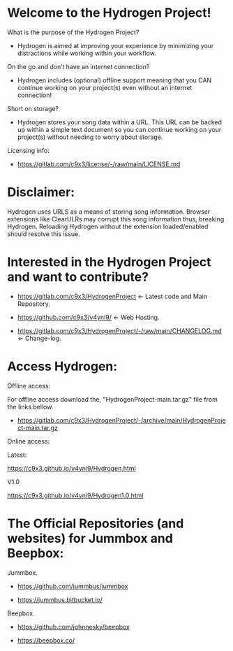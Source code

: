 # Welcome to the Hydrogen Project! 

What is the purpose of the Hydrogen Project? 

- Hydrogen is aimed at improving your experience by minimizing your distractions while working within your workflow. 

On the go and don’t have an internet connection? 

- Hydrogen includes (optional) offline support meaning that you CAN continue working on your project(s) even without an internet connection! 

Short on storage? 

- Hydrogen stores your song data within a URL. This URL can be backed up within a simple text document so you can continue working on your project(s) without needing to worry about storage. 

Licensing info: 

- https://gitlab.com/c9x3/license/-/raw/main/LICENSE.md

# Disclaimer: 

Hydrogen uses URLS as a means of storing song information. Browser extensions like ClearULRs may corrupt this song information thus, breaking Hydrogen. Reloading Hydrogen without the extension loaded/enabled should resolve this issue.

# Interested in the Hydrogen Project and want to contribute? 

- https://gitlab.com/c9x3/HydrogenProject <- Latest code and Main Repository. 

- https://github.com/c9x3/v4yni9/ <- Web Hosting.

- https://gitlab.com/c9x3/HydrogenProject/-/raw/main/CHANGELOG.md <- Change-log.

# Access Hydrogen: 

Offline access: 

For offline access download the, "HydrogenProject-main.tar.gz" file from the links bellow. 

- https://gitlab.com/c9x3/HydrogenProject/-/archive/main/HydrogenProject-main.tar.gz

Online access: 

Latest:

https://c9x3.github.io/v4yni9/Hydrogen.html

V1.0

https://c9x3.github.io/v4yni9/Hydrogen1.0.html

# The Official Repositories (and websites) for Jummbox and Beepbox:

Jummbox. 

- https://github.com/jummbus/jummbox

- https://jummbus.bitbucket.io/

Beepbox. 

- https://github.com/johnnesky/beepbox

- https://beepbox.co/
